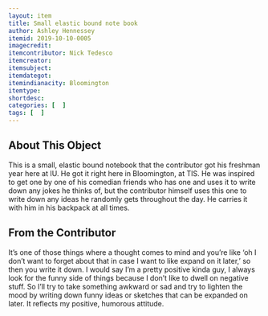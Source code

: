 ```yaml
---
layout: item
title: Small elastic bound note book
author: Ashley Hennessey
itemid: 2019-10-10-0005
imagecredit: 
itemcontributor: Nick Tedesco
itemcreator: 
itemsubject: 
itemdategot: 
itemindianacity: Bloomington
itemtype: 
shortdesc: 
categories: [  ]
tags: [  ]
---
```

## About This Object

This is a small, elastic bound notebook that the contributor got his freshman year here at IU. He got it right here in Bloomington, at TIS. He was inspired to get one by one of his comedian friends who has one and uses it to write down any jokes he thinks of, but the contributor himself uses this one to write down any ideas he randomly gets throughout the day. He carries it with him in his backpack at all times. 

## From the Contributor

<p class=blockquote style=’font-size:115%;’> It’s one of those things where a thought comes to mind and you’re like ‘oh I don’t want to forget about that in case I want to like expand on it later,’ so then you write it down. I would say I’m a pretty positive kinda guy, I always look for the funny side of things because I don’t like to dwell on negative stuff. So I’ll try to take something awkward or sad and try to lighten the mood by writing down funny ideas or sketches that can be expanded on later. It reflects my positive, humorous attitude.</p>
